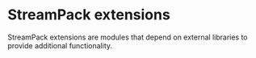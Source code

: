 # StreamPack extensions

StreamPack extensions are modules that depend on external libraries to provide additional functionality.